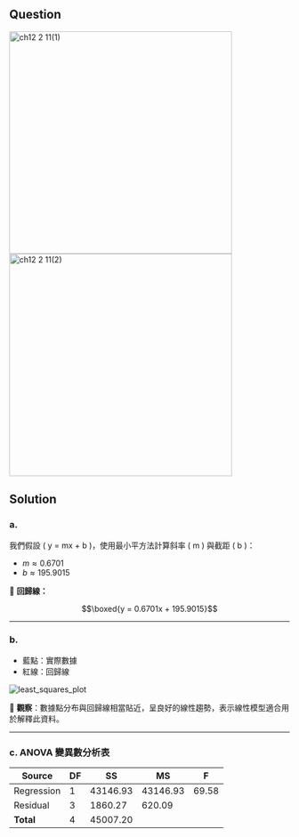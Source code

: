 ## Question 
<img width="400" alt="ch12 2 11(1)" src="https://github.com/user-attachments/assets/48339d7a-4929-4c36-9011-2d47e972524b" />
<br>
<img width="400" alt="ch12 2 11(2)" src="https://github.com/user-attachments/assets/be04a841-1214-4553-a40a-5bf67d68e7e9" />

## Solution
### **a.**

我們假設 ( y = mx + b )，使用最小平方法計算斜率 \( m \) 與截距 \( b \)：

- $m \approx 0.6701$
- $b \approx 195.9015$

📌 **回歸線：**

$$\boxed{y = 0.6701x + 195.9015}$$

---

### **b.**

- 藍點：實際數據
- 紅線：回歸線

![least_squares_plot](https://github.com/user-attachments/assets/8406b776-1741-4d98-9b90-a5e7ff512ee0)


📌 **觀察**：數據點分布與回歸線相當貼近，呈良好的線性趨勢，表示線性模型適合用於解釋此資料。

---

### **c. ANOVA 變異數分析表**

| Source      | DF  | SS        | MS        | F      |
|-------------|-----|-----------|-----------|--------|
| Regression  | 1   | 43146.93  | 43146.93  | 69.58  |
| Residual    | 3   | 1860.27   | 620.09    |        |
| **Total**   | 4   | 45007.20  |           |        |
